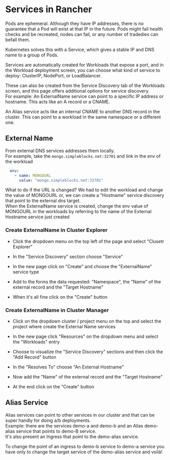 # Services in Rancher

Pods are ephemeral. Although they have IP addresses, there is no guarantee that a Pod will exist at that IP in the future. Pods might fail health checks and be recreated, nodes can fail, or any number of tradedies can befall them.

Kubernetes solves this with a Service, which gives a stable IP and DNS name to a group of Pods.

Services are automatically created for Workloads that expose a port, and in the Workload deployment screen, you can choose what kind of service to deploy: ClusterIP, NodePort, or LoadBalancer.

These can also be created from the Service Discovery tab of the Workloads screen, and this page offers additional options for service discovery.  
For example: An ExternalName service can point to a specific IP address or hostname. This acts like an A record or a CNAME.

An Alias service acts like an internal CNAME to another DNS record in the cluster. This can point to a workload in the same namespace or a different one.

## External Name
From external DNS services addresses them locally.  
For example, take the `mongo.simpleblocks.net:32701` and link in the env of the workload
```yaml
  env:
    - name: MONGOURL
      value: "mongo.simpleblocks.net:32701"
```

What to do if the URL is changed? We had to edit the workload and change the value of MONGOURL or, we can create a "Hostname" service discovery that point to the external dns target.  
When the ExternalName service is created, change the env value of MONGOURL in the workloads by referring to the name of the External Hostname service just created

### Create ExternalName in Cluster Explorer

- Click the dropdown menu on the top left of the page and select "Clusetr Explorer"

- In the "Service Discovery" section choose "Service"

- In the new page click on "Create" and choose the "ExternalName" service type

- Add to the forms the data requested: "Namespace", the "Name" of the external record and the "Target Hostname"

- When it's all fine click on the "Create" button

### Create ExternalName in Cluster Manager

- Click on the dropdown cluster / project menu on the top and select the project where create the External Name services

- In the new page click "Resources" on the dropdown menu and select the "Workloads" entry

- Choose to visualize the "Service Discovery" sections and then click the "Add Record" button

- In the "Resolves To" choose "An External Hostname"

- Now add the "Name" of the external record and the "Target Hostname"

- At the end click on the "Create" button

## Alias Service
Alias services can point to other services in our cluster and that can be super handly for doing a/b deployments.  
Example: there are the services demo-a and demo-b and an Alias demo-alias service that points to demo-B service.  
It's also present an Ingress that point to the demo-alias service.

To change the point of an ingress to demo-b service to demo-a service you have only to change the target service of the demo-alias service and voilà!

